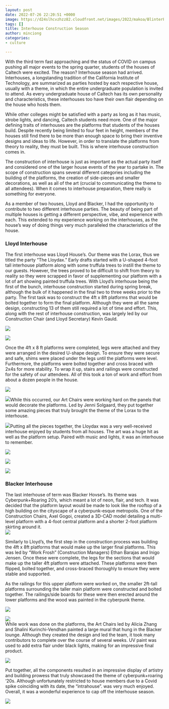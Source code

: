 ```yaml
---
layout: post
date: 2022-07-26 22:20:51 +0000
image: https://d24slhcvzhzz82.cloudfront.net/images/2022/makoa/BlinterPlatform1.jpg
tags: []
title: Interhouse Construction Season
author: minciong
categories:
- culture

---
```

With the third term fast approaching and the status of COVID on campus pushing all major events to the spring quarter, students of the houses of Caltech were excited. The reason? Interhouse season had arrived. Interhouses, a longstanding tradition of the California Institute of Technology, are summarized as parties hosted by each respective house, usually with a theme, in which the entire undergraduate population is invited to attend. As every undergraduate house of Caltech has its own personality and characteristics, these interhouses too have their own flair depending on the house who hosts them.

While other colleges might be satisfied with a party as long as it has music, strobe lights, and dancing, Caltech students need more. One of the major defining traits of interhouses are the platforms that students of the houses build. Despite recently being limited to four feet in height, members of the houses still find there to be more than enough space to bring their inventive designs and ideas to life. However, in order to translate the platforms from theory to reality, they must be built. This is where interhouse construction comes in.

The construction of interhouse is just as important as the actual party itself and considered one of the larger house events of the year to partake in. The scope of construction spans several different categories including the building of the platforms, the creation of side-pieces and smaller decorations, as well as all of the art (crucial to communicating the theme to all attendees). When it comes to interhouse preparation, there really is something for everyone.

As a member of two houses, Lloyd and Blacker, I had the opportunity to contribute to two different interhouse parties. The beauty of being part of multiple houses is getting a different perspective, vibe, and experience with each. This extended to my experience working on the interhouses, as the house’s way of doing things very much paralleled the characteristics of the house.

### Lloyd Interhouse

The first interhouse was Lloyd House’s. Our theme was the Lorax, thus we titled the party “The Lloydax.” Early drafts started with a U-shaped 4-foot tall interhouse platform along with some truffula trees to instill the theme to our guests. However, the trees proved to be difficult to shift from theory to reality so they were scrapped in favor of supplementing our platform with a lot of art showing painted truffula trees. With Lloyd’s interhouse being the first of the bunch, interhouse construction started during spring break, although the bulk of it happened in the final two to three weeks prior to the party. The first task was to construct the 4ft x 8ft platforms that would be bolted together to form the final platform. Although they were all the same design, constructing 13 of them still required a lot of time and effort. This, along with the rest of interhouse construction, was largely led by our Construction Chair (and Lloyd Secretary) Kevin Gauld.

![](https://d24slhcvzhzz82.cloudfront.net/images/2022/makoa/LloydaxPlatform1.jpg)

![](https://d24slhcvzhzz82.cloudfront.net/images/2022/makoa/LloydaxPlatform2.jpg)

Once the 4ft x 8 ft platforms were completed, legs were attached and they were arranged in the desired U-shape design. To ensure they were secure and safe, shims were placed under the legs until the platforms were level. Furthermore, the platforms were bolted together and cross braced with 2x4s for more stability. To wrap it up, stairs and railings were constructed for the safety of our attendees. All of this took a ton of work and effort from about a dozen people in the house.

![](https://d24slhcvzhzz82.cloudfront.net/images/2022/makoa/LloydaxPlatform3.jpg)

![](https://d24slhcvzhzz82.cloudfront.net/images/2022/makoa/LloydaxPlatform4.jpg)While this occurred, our Art Chairs were working hard on the panels that would decorate the platforms. Led by Jenni Solgaard, they put together some amazing pieces that truly brought the theme of the Lorax to the interhouse.

![](https://d24slhcvzhzz82.cloudfront.net/images/2022/makoa/LloydaxArt.jpg)Putting all the pieces together, the Lloydax was a very well-received interhouse enjoyed by students from all houses. The art was a huge hit as well as the platform setup. Paired with music and lights, it was an interhouse to remember.

![](https://d24slhcvzhzz82.cloudfront.net/images/2022/makoa/Lloydax1.jpg)

![](https://d24slhcvzhzz82.cloudfront.net/images/2022/makoa/Lloydax2.jpg)

![](https://d24slhcvzhzz82.cloudfront.net/images/2022/makoa/Lloydax3.jpg)

### Blacker Interhouse

The last interhouse of term was Blacker Hovse’s. Its theme was Cyberpunk+Roaring 20’s, which meant a lot of neon, flair, and tech. It was decided that the platform layout would be made to look like the rooftop of a high building on the cityscape of a cyberpunk-esque metropolis. One of the Construction Chairs, Axel Gogoi, created a 3D-CAD model detailing a multi-level platform with a 4-foot central platform and a shorter 2-foot platform skirting around it.  
![](https://d24slhcvzhzz82.cloudfront.net/images/2022/makoa/BlinterCAD.jpg)

Similarly to Lloyd’s, the first step in the construction process was building the 4ft x 8ft platforms that would make up the larger final platforms. This was led by “Work Frosh” (Construction Managers) Ethan Barajas and Inigo Jensen. Once these were complete, the legs for the sections that would make up the taller 4ft platform were attached. These platforms were then flipped, bolted together, and cross-braced thoroughly to ensure they were stable and supported.

As the railings for this upper platform were worked on, the smaller 2ft-tall platforms surrounding the taller main platform were constructed and bolted together. The railings/side boards for these were then erected around the lower platforms and the wood was painted in the cyberpunk theme.

![](https://d24slhcvzhzz82.cloudfront.net/images/2022/makoa/BlinterPlatform1.jpg)

![](https://d24slhcvzhzz82.cloudfront.net/images/2022/makoa/BlinterPlatform2.jpg)  
While work was done on the platforms, the Art Chairs led by Alicia Zhang and Shalini Kurinchi-Vendhan painted a large mural that hung in the Blacker lounge. Although they created the design and led the team, it took many contributors to complete over the course of several weeks. UV paint was used to add extra flair under black lights, making for an impressive final product.

![](https://d24slhcvzhzz82.cloudfront.net/images/2022/makoa/BlinterArt.jpg)

Put together, all the components resulted in an impressive display of artistry and building prowess that truly showcased the theme of cyberpunk+roaring ‘20s. Although unfortunately restricted to house members due to a Covid spike coinciding with its date, the “intrahouse”. was very much enjoyed. Overall, it was a wonderful experience to cap off the interhouse season.

![](https://d24slhcvzhzz82.cloudfront.net/images/2022/makoa/BlinterAerial.jpg)